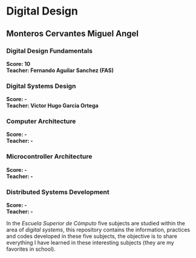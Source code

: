 # Digital Design
## Monteros Cervantes Miguel Angel
### Digital Design Fundamentals
  **Score: 10**  
  **Teacher: Fernando Aguilar Sanchez (FAS)** 
### Digital Systems Design
  **Score: -**  
  **Teacher: Victor Hugo Garcia Ortega**
### Computer Architecture
  **Score: -**  
  **Teacher: -**
### Microcontroller Architecture
  **Score: -**  
  **Teacher: -**
### Distributed Systems Development
  **Score: -**  
  **Teacher: -**

In the *Escuela Superior de Cómputo* five subjects are studied within the area of *digital systems*, this repository contains the information, practices and codes developed in these five subjects, the objective is to share everything I have learned in these interesting subjects (they are my favorites in school).
